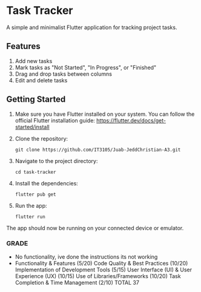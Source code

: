 # Task Tracker

A simple and minimalist Flutter application for tracking project tasks.

## Features

1. Add new tasks
2. Mark tasks as "Not Started", "In Progress", or "Finished"
3. Drag and drop tasks between columns
4. Edit and delete tasks

## Getting Started

1. Make sure you have Flutter installed on your system. You can follow the official Flutter installation guide: https://flutter.dev/docs/get-started/install

2. Clone the repository:

   ```
   git clone https://github.com/IT3105/Juab-JeddChristian-A3.git
   ```

3. Navigate to the project directory:

   ```
   cd task-tracker
   ```

4. Install the dependencies:

   ```
   flutter pub get
   ```

5. Run the app:
   ```
   flutter run
   ```

The app should now be running on your connected device or emulator.

### GRADE

- No functionality, ive done the instructions its not working
- Functionality & Features (5/20)
  Code Quality & Best Practices (10/20)
  Implementation of Development Tools (5/15)
  User Interface (UI) & User Experience (UX) (10/15)
  Use of Libraries/Frameworks (10/20)
  Task Completion & Time Management (2/10)
  TOTAL 37

